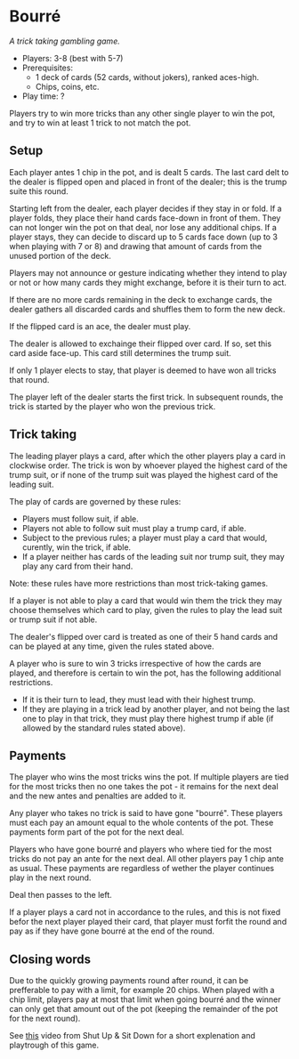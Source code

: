 # Bourré

_A trick taking gambling game._

- Players: 3-8 (best with 5-7)
- Prerequisites:
  - 1 deck of cards (52 cards, without jokers), ranked aces-high.
  - Chips, coins, etc.
- Play time: ?

Players try to win more tricks than any other single player to win the pot, and try to win at least 1 trick to not match the pot.

## Setup

Each player antes 1 chip in the pot, and is dealt 5 cards.
The last card delt to the dealer is flipped open and placed in front of the dealer; this is the trump suite this round.

Starting left from the dealer, each player decides if they stay in or fold.
If a player folds, they place their hand cards face-down in front of them.
They can not longer win the pot on that deal, nor lose any additional chips.
If a player stays, they can decide to discard up to 5 cards face down (up to 3 when playing with 7 or 8) and drawing that amount of cards from the unused portion of the deck.

Players may not announce or gesture indicating whether they intend to play or not or how many cards they might exchange, before it is their turn to act.

If there are no more cards remaining in the deck to exchange cards, the dealer gathers all discarded cards and shuffles them to form the new deck.

If the flipped card is an ace, the dealer must play.

The dealer is allowed to exchainge their flipped over card. If so, set this card aside face-up. This card still determines the trump suit.

If only 1 player elects to stay, that player is deemed to have won all tricks that round.

The player left of the dealer starts the first trick.
In subsequent rounds, the trick is started by the player who won the previous trick.

## Trick taking

The leading player plays a card, after which the other players play a card in clockwise order.
The trick is won by whoever played the highest card of the trump suit, or if none of the trump suit was played the highest card of the leading suit.

The play of cards are governed by these rules:

- Players must follow suit, if able.
- Players not able to follow suit must play a trump card, if able.
- Subject to the previous rules; a player must play a card that would, curently, win the trick, if able.
- If a player neither has cards of the leading suit nor trump suit, they may play any card from their hand.

Note: these rules have more restrictions than most trick-taking games.

If a player is not able to play a card that would win them the trick they may choose themselves which card to play, given the rules to play the lead suit or trump suit if not able.

The dealer's flipped over card is treated as one of their 5 hand cards and can be played at any time, given the rules stated above.

A player who is sure to win 3 tricks irrespective of how the cards are played, and therefore is certain to win the pot, has the following additional restrictions.

- If it is their turn to lead, they must lead with their highest trump.
- If they are playing in a trick lead by another player, and not being the last one to play in that trick, they must play there highest trump if able (if allowed by the standard rules stated above).

## Payments

The player who wins the most tricks wins the pot.
If multiple players are tied for the most tricks then no one takes the pot - it remains for the next deal and the new antes and penalties are added to it.

Any player who takes no trick is said to have gone "bourré". These players must each pay an amount equal to the whole contents of the pot.
These payments form part of the pot for the next deal.

Players who have gone bourré and players who where tied for the most tricks do not pay an ante for the next deal.
All other players pay 1 chip ante as usual.
These payments are regardless of wether the player continues play in the next round.

Deal then passes to the left.

If a player plays a card not in accordance to the rules, and this is not fixed befor the next player played their card, that player must forfit the round and pay as if they have gone bourré at the end of the round.

## Closing words

Due to the quickly growing payments round after round, it can be prefferable to pay with a limit, for example 20 chips.
When played with a chip limit, players pay at most that limit when going bourré and the winner can only get that amount out of the pot (keeping the remainder of the pot for the next round).

See [this](https://youtu.be/jQxpKAtvdT0) video from Shut Up & Sit Down for a short explenation and playtrough of this game.
